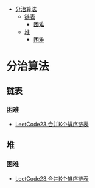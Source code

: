<!-- TOC -->

- [分治算法](#分治算法)
  - [链表](#链表)
    - [困难](#困难)
  - [堆](#堆)
    - [困难](#困难-1)

<!-- /TOC -->
# 分治算法
## 链表
### 困难
- [LeetCode23.合并K个排序链表](https://leetcode-cn.com/problems/merge-k-sorted-lists/)
## 堆
### 困难
- [LeetCode23.合并K个排序链表](https://leetcode-cn.com/problems/merge-k-sorted-lists/)

